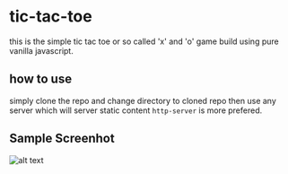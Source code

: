 # tic-tac-toe
this is the simple tic tac toe or so called 'x' and 'o' game build using pure vanilla javascript.

## how to use
 simply clone the repo and change directory to cloned repo then use any server which will server static content `http-server` is more prefered.

## Sample Screenhot
![alt text](https://github.com/akshay14ce1078/tic-tac-toe/tree/main/images/game-result.png)
